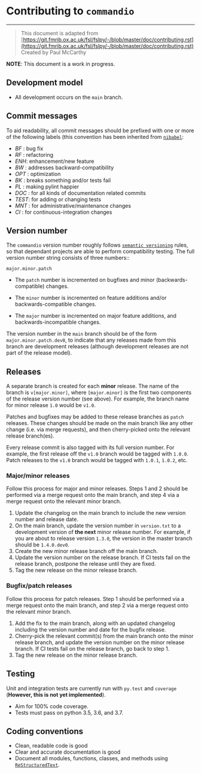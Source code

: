 # Contributing to ``commandio``
-----------------------------------

> This document is adapted from [https://git.fmrib.ox.ac.uk/fsl/fslpy/-/blob/master/doc/contributing.rst](https://git.fmrib.ox.ac.uk/fsl/fslpy/-/blob/master/doc/contributing.rst)        
> Created by Paul McCarthy

**NOTE**: This document is a work in progress.

Development model
-----------------


* All development occurs on the ``main`` branch.


Commit messages
---------------


To aid readability, all commit messages should be prefixed with one or more of
the following labels (this convention has been inherited from [``nibabel``](https://github.com/nipy/nibabel):

  * *BF*  : bug fix
  * *RF*  : refactoring
  * *ENH*:  enhancement/new feature
  * *BW*  : addresses backward-compatibility
  * *OPT* : optimization
  * *BK*  : breaks something and/or tests fail
  * *PL*  : making pylint happier
  * *DOC* : for all kinds of documentation related commits
  * *TEST*: for adding or changing tests
  * *MNT* : for administrative/maintenance changes
  * *CI*  : for continuous-integration changes


Version number
--------------


The ``commandio`` version number roughly follows [``semantic versioning``](http://semver.org/) rules, so that dependant projects are able to perform
compatibility testing.  The full version number string consists of three
numbers::

    major.minor.patch

- The ``patch`` number is incremented on bugfixes and minor
  (backwards-compatible) changes.

- The ``minor`` number is incremented on feature additions and/or
  backwards-compatible changes.

- The ``major`` number is incremented on major feature additions, and
  backwards-incompatible changes.


The version number in the ``main`` branch should be of the form
``major.minor.patch.dev0``, to indicate that any releases made from this
branch are development releases (although development releases are not part of
the release model).


Releases
--------


A separate branch is created for each **minor** release. The name of the
branch is ``v[major.minor]``, where ``[major.minor]`` is the first two
components of the release version number (see above). For example, the branch
name for minor release ``1.0`` would be ``v1.0``.


Patches and bugfixes may be added to these release branches as ``patch``
releases.  These changes should be made on the main branch like any other
change (i.e. via merge requests), and then cherry-picked onto the relevant
release branch(es).


Every release commit is also tagged with its full version number.  For
example, the first release off the ``v1.0`` branch would be tagged with
``1.0.0``.  Patch releases to the ``v1.0`` branch would be tagged with
``1.0.1``, ``1.0.2``, etc.


### Major/minor releases


Follow this process for major and minor releases. Steps 1 and 2 should be
performed via a merge request onto the main branch, and step 4 via a merge
request onto the relevant minor branch.


1. Update the changelog on the main branch to include the new version number
   and release date.
2. On the main branch, update the version number in ``version.txt`` to
   a development version of **the next** minor release number. For example,
   if you are about to release version ``1.3.0``, the version in the master
   branch should be ``1.4.0.dev0``.
3. Create the new minor release branch off the main branch.
4. Update the version number on the release branch. If CI tests fail on the
   release branch, postpone the release until they are fixed.
5. Tag the new release on the minor release branch.


### Bugfix/patch releases


Follow this process for patch releases. Step 1 should be performed via
a merge request onto the main branch, and step 2 via a merge request onto
the relevant minor branch.


1. Add the fix to the main branch, along with an updated changelog including
   the version number and date for the bugfix release.
2. Cherry-pick the relevant commit(s) from the main branch onto the minor
   release branch, and update the version number on the minor release branch.
   If CI tests fail on the release branch, go back to step 1.
3. Tag the new release on the minor release branch.


Testing
-------


Unit and integration tests are currently run with ``py.test`` and
``coverage`` (**However, this is not yet implemented**).

- Aim for 100% code coverage.
- Tests must pass on python 3.5, 3.6, and 3.7.


Coding conventions
------------------


- Clean, readable code is good
- Clear and accurate documentation is good
- Document all modules, functions, classes, and methods using
  [``ReStructuredText``](http://www.sphinx-doc.org/en/stable/rest.html).


